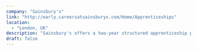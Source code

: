 ```yaml
---
company: "Sainsbury's"
link: "http://early.careersatsainsburys.com/Home/Apprenticeships"
location: 
  - "London, UK"
description: "Sainsbury's offers a two-year structured apprenticeship programme for individuals who love the idea of working in the fast-paced retail world."
draft: false
---
```

